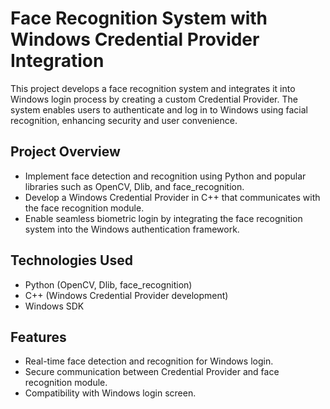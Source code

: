 # Face Recognition System with Windows Credential Provider Integration

This project develops a face recognition system and integrates it into Windows login process by creating a custom Credential Provider. The system enables users to authenticate and log in to Windows using facial recognition, enhancing security and user convenience.

## Project Overview
- Implement face detection and recognition using Python and popular libraries such as OpenCV, Dlib, and face_recognition.
- Develop a Windows Credential Provider in C++ that communicates with the face recognition module.
- Enable seamless biometric login by integrating the face recognition system into the Windows authentication framework.


## Technologies Used
- Python (OpenCV, Dlib, face_recognition)
- C++ (Windows Credential Provider development)
- Windows SDK

## Features
- Real-time face detection and recognition for Windows login.
- Secure communication between Credential Provider and face recognition module.
- Compatibility with Windows login screen.

